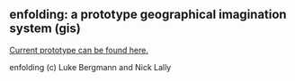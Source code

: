 ## enfolding:  a prototype geographical imagination system (gis)

[Current prototype can be found here.](https://foldingspace.github.io/enfolding/)

enfolding (c) Luke Bergmann and Nick Lally
